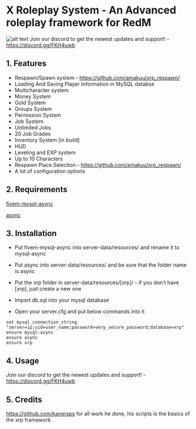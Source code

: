 # X Roleplay System - An Advanced roleplay framework for RedM

![alt text](http://46.41.139.135/xrp.jpg)
Join our discord to get the newest updates and support! - https://discord.gg/FKH4uwb

## 1. Features
- Respawn/Spawn system - https://github.com/amakuu/xrp_respawn/
- Loading And Saving Player Information in MySQL databse
- Multicharacter system
- Money System
- Gold System
- Groups System
- Permission System
- Job System
- Unlimited Jobs
- 20 Job Grades
- Inventory System [in build]
- HUD
- Leveling and EXP system
- Up to 10 Characters
- Respawn Place Selection - https://github.com/amakuu/xrp_respawn/
- A lot of configuration options

## 2. Requirements
 
[fivem-mysql-async](https://github.com/brouznouf/fivem-mysql-async)

[async](https://github.com/ESX-Org/async)

## 3. Installation
- Put fivem-mysql-async into server-data/resources/ and rename it to mysql-async

- Put async into server-data/resources/ and be sure that the folder name is async

- Put the xrp folder in server-data/resources/[xrp]/ - if you don't have [xrp], just create a new one

- Import db.sql into your mysql database

- Open your server.cfg and put below commands into it


```
set mysql_connection_string "server=ip;uid=user_name;password=very_secure_password;database=xrp"
ensure mysql-async
ensure async
ensure xrp
```

## 4. Usage
Join our discord to get the newest updates and support! - https://discord.gg/FKH4uwb

## 5. Credits

https://github.com/kanersps for all work he done, his scripts is the basics of the xrp framework
